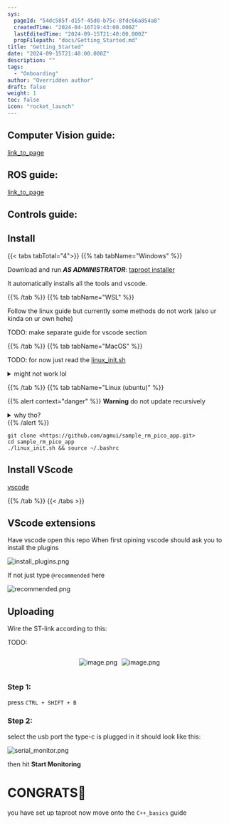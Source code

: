 ```yaml
---
sys:
  pageId: "54dc585f-d15f-45d0-b75c-8fdc66a854a8"
  createdTime: "2024-04-16T19:43:00.000Z"
  lastEditedTime: "2024-09-15T21:40:00.000Z"
  propFilepath: "docs/Getting_Started.md"
title: "Getting_Started"
date: "2024-09-15T21:40:00.000Z"
description: ""
tags:
  - "Onboarding"
author: "Overridden author"
draft: false
weight: 1
toc: false
icon: "rocket_launch"
---
```


## Computer Vision guide:

[link_to_page](86d45bc0-388b-4d26-8848-44f255f73d0e)

## ROS guide:

[link_to_page](3c76c1de-ec8f-46d6-8b0a-294005edc2d5)

## Controls guide:

## Install

{{< tabs tabTotal="4">}}
{{% tab tabName="Windows" %}}

Download and run _**AS ADMINISTRATOR**_: [taproot installer](https://github.com/Thornbots/TeachingFreshies/releases/tag/1.0)

It automatically installs all the tools and vscode.

{{% /tab %}}
{{% tab tabName="WSL" %}}

Follow the linux guide but currently some methods do not work (also ur kinda on ur own hehe)

TODO: make separate guide for vscode section

{{% /tab %}}
{{% tab tabName="MacOS" %}}

TODO: for now just read the [linux_init.sh](https://github.com/agmui/sample_rm_pico_app/blob/main/linux_init.sh)

<details>
<summary>might not work lol</summary>

`brew install libusb pkg-config`

Next install: [vscode](https://code.visualstudio.com/Download)

</details>

{{% /tab %}}
{{% tab tabName="Linux (ubuntu)" %}}

{{% alert context="danger" %}}
**Warning** do not update recursively
<details>
<summary>why tho?</summary>
There are some submodules that may go on for a while (like tinyusb) and I highly
recommend you don't need to get them.
If you want to see what submodules I update just look in `linux_init.sh`
</details>
{{% /alert %}}

```shell
git clone <https://github.com/agmui/sample_rm_pico_app.git>
cd sample_rm_pico_app
./linux_init.sh && source ~/.bashrc
```

## Install VScode

[vscode](https://code.visualstudio.com/Download)

{{% /tab %}}
{{< /tabs >}}

## VScode extensions

Have vscode open this repo
When first opining vscode should ask you to install the plugins

![install_plugins.png](https://prod-files-secure.s3.us-west-2.amazonaws.com/d518164a-d88e-44d1-a4ee-3adb3bd8bce0/89bd30f0-1825-4e77-867b-0a41ce370880/install_plugins.png?X-Amz-Algorithm=AWS4-HMAC-SHA256&X-Amz-Content-Sha256=UNSIGNED-PAYLOAD&X-Amz-Credential=ASIAZI2LB466SU7HRR2H%2F20250327%2Fus-west-2%2Fs3%2Faws4_request&X-Amz-Date=20250327T140821Z&X-Amz-Expires=3600&X-Amz-Security-Token=IQoJb3JpZ2luX2VjEN7%2F%2F%2F%2F%2F%2F%2F%2F%2F%2FwEaCXVzLXdlc3QtMiJHMEUCIHUZDFtToTBR0bJio9%2F9wb%2FqBmUid1ZOxrcZ7jc6jq28AiEA3r%2FJWUTIs%2Frg%2BoppV2lol%2BDXOh8ku9kSdrVps2j0Pqsq%2FwMIRxAAGgw2Mzc0MjMxODM4MDUiDMkmHvr8b5qEw%2BhCJSrcA0iRujKVR4%2Fd0NcScSrAfsy7gr5TTIcpFyoVU7hA7GCNq8HskPt%2FCl%2FjJ3yCS%2F82oZ%2F4muOH3qgowb20ideVMn%2BX2PV2EEFIu%2FH7i%2BxjP%2FkHkgrSnZ9j6bWX42ck2s5DsAM1Ensk%2BFAw3satflGpQYqI%2BlBtW%2BZAWin4pAOtmx4E7gKizCv%2BM%2BqxlF8wP7QIyffnOuS2bX1SbQpZ3rgGrq7zI0SmKXX%2B0Bqjslskuz7nB845Cq6ypug%2BXj%2F1fNaiXYSKF8IUtw%2BYXXtBRFczboWP31SIoBIXUDwvoHLT4wTC1cPCwKzywrTzzolmc%2FL2NioOl54uungbweN%2BrpXOWRBgL6CdRlsD7klE7MA9lQvTdxKqTc8iYgaf79qsUvN6ywhbUBe6Ogz0xr4CWHG0eyQ4e6xJ7KP0oIRJ1fJd3%2FMUQnzESbIPgxDUwfPkNYdBjWzvByqcklcGEFsW6Kqfwo8V7gStRZvJQFaAUPdEoBZwICIwu%2BKf8zw6Uz2mLj5LS62trcScbq1r1%2Frv3Od2P1XaiKLx39TStJq3DyOPzswV1QCrArKRzOFsOggq8%2F%2FsaLr5kpyBX722ftHIp%2FidVaB2grxHe6ZytYakWAaDW%2F5a1%2BDv6kYdJFkPqnYbMP%2Bwlb8GOqUBZ6qm85kLMrpkOBGCyKF9ikF71ur0o0Y3aoNK2RbQdB%2BRDRA5RKCAI1RdtZVb%2BPcytk%2FayUkwKnSfiXycfPYtdKpNUIdSSRhduBRmLNpkudxfWSlLeYbhVymlEln04BY3NAohTdP%2B8daUzTJ5bfr0M2jZYWRga1jPaDZKmZUOZvsGEOF%2BT6JSNjSOKqq%2BSU26l%2B5YfPk1bf5M5o2%2FigXQGiaBBYNS&X-Amz-Signature=3a949c881063b9c9009d453982bfa13a0b813f27f6817664dbd093a8e1d381a2&X-Amz-SignedHeaders=host&x-id=GetObject)

If not just type `@recommended` here  

![recommended.png](https://prod-files-secure.s3.us-west-2.amazonaws.com/d518164a-d88e-44d1-a4ee-3adb3bd8bce0/61e661e9-5d85-4dfc-be0d-8d2097a5e793/recommended.png?X-Amz-Algorithm=AWS4-HMAC-SHA256&X-Amz-Content-Sha256=UNSIGNED-PAYLOAD&X-Amz-Credential=ASIAZI2LB466SU7HRR2H%2F20250327%2Fus-west-2%2Fs3%2Faws4_request&X-Amz-Date=20250327T140821Z&X-Amz-Expires=3600&X-Amz-Security-Token=IQoJb3JpZ2luX2VjEN7%2F%2F%2F%2F%2F%2F%2F%2F%2F%2FwEaCXVzLXdlc3QtMiJHMEUCIHUZDFtToTBR0bJio9%2F9wb%2FqBmUid1ZOxrcZ7jc6jq28AiEA3r%2FJWUTIs%2Frg%2BoppV2lol%2BDXOh8ku9kSdrVps2j0Pqsq%2FwMIRxAAGgw2Mzc0MjMxODM4MDUiDMkmHvr8b5qEw%2BhCJSrcA0iRujKVR4%2Fd0NcScSrAfsy7gr5TTIcpFyoVU7hA7GCNq8HskPt%2FCl%2FjJ3yCS%2F82oZ%2F4muOH3qgowb20ideVMn%2BX2PV2EEFIu%2FH7i%2BxjP%2FkHkgrSnZ9j6bWX42ck2s5DsAM1Ensk%2BFAw3satflGpQYqI%2BlBtW%2BZAWin4pAOtmx4E7gKizCv%2BM%2BqxlF8wP7QIyffnOuS2bX1SbQpZ3rgGrq7zI0SmKXX%2B0Bqjslskuz7nB845Cq6ypug%2BXj%2F1fNaiXYSKF8IUtw%2BYXXtBRFczboWP31SIoBIXUDwvoHLT4wTC1cPCwKzywrTzzolmc%2FL2NioOl54uungbweN%2BrpXOWRBgL6CdRlsD7klE7MA9lQvTdxKqTc8iYgaf79qsUvN6ywhbUBe6Ogz0xr4CWHG0eyQ4e6xJ7KP0oIRJ1fJd3%2FMUQnzESbIPgxDUwfPkNYdBjWzvByqcklcGEFsW6Kqfwo8V7gStRZvJQFaAUPdEoBZwICIwu%2BKf8zw6Uz2mLj5LS62trcScbq1r1%2Frv3Od2P1XaiKLx39TStJq3DyOPzswV1QCrArKRzOFsOggq8%2F%2FsaLr5kpyBX722ftHIp%2FidVaB2grxHe6ZytYakWAaDW%2F5a1%2BDv6kYdJFkPqnYbMP%2Bwlb8GOqUBZ6qm85kLMrpkOBGCyKF9ikF71ur0o0Y3aoNK2RbQdB%2BRDRA5RKCAI1RdtZVb%2BPcytk%2FayUkwKnSfiXycfPYtdKpNUIdSSRhduBRmLNpkudxfWSlLeYbhVymlEln04BY3NAohTdP%2B8daUzTJ5bfr0M2jZYWRga1jPaDZKmZUOZvsGEOF%2BT6JSNjSOKqq%2BSU26l%2B5YfPk1bf5M5o2%2FigXQGiaBBYNS&X-Amz-Signature=4ad0d3abe1ff507442abcd83d25b81fcd21142ba0f958558d2f86af1ae41ad01&X-Amz-SignedHeaders=host&x-id=GetObject)

## Uploading

Wire the ST-link according to this:

TODO:

<div style="display: flex;flex-direction: row; column-gap:10px; max-width: 630px;justify-content: center;">
<div>

![image.png](https://prod-files-secure.s3.us-west-2.amazonaws.com/d518164a-d88e-44d1-a4ee-3adb3bd8bce0/210ecb78-1116-4d7b-b9b7-2292f66fa2c2/image.png?X-Amz-Algorithm=AWS4-HMAC-SHA256&X-Amz-Content-Sha256=UNSIGNED-PAYLOAD&X-Amz-Credential=ASIAZI2LB466WHX5ZNJ3%2F20250327%2Fus-west-2%2Fs3%2Faws4_request&X-Amz-Date=20250327T140825Z&X-Amz-Expires=3600&X-Amz-Security-Token=IQoJb3JpZ2luX2VjEN7%2F%2F%2F%2F%2F%2F%2F%2F%2F%2FwEaCXVzLXdlc3QtMiJGMEQCIGXahBS3wy%2FwtiwqlMhpDiyKNHzYflL3sFJ0ygwkG9LRAiA33ltvXZC%2BJbDUj2LneFWnI%2FaYJZienNsAUR2xScpFMSr%2FAwhHEAAaDDYzNzQyMzE4MzgwNSIM3f0pRbOY5aTZ7Y4PKtwD7E%2FICIEeaDlDN%2FsZMZb6tzMJf6MxahMKCCr4TP9UHpZ3jG8am%2Fs1fX6FdIJvwzqT5WkctH6uyGf6SJrVX0DJ6J29gYnNfjlAekIaRSijjP6p4dYIQwOEBF0d93tls%2By9hJ%2BVl8acfSe2ppGmOBjDzRL78bxgC%2BbM4EGSwA6Cpp9P5Lp%2Bo0QIwPp0FPtrI182S0IeZ2EwEdsCebGje4bqjpjW9ofbLOvcuv0jeZHmATGTx7KvQDw%2Bnd4%2FQWaUlAVZVZdcyRRJTeLECMIZvxkfUJj3HWAz5zbMAzwwzLz44ykJguasNy5%2Fcz3WdoLOxqZvNkOequSQ%2BSS3zfVWWNn7JiTUvqFdrifVVE69%2BdDStD9YXVtJKj3q9GcH%2BanoZG24L%2BZKfnonblg41on8lwzRP91b4yjnXE8KMbl%2BYXJJK7p5Gw6DCjlwxgW7G5vx%2B2KfxM8N3BUDybdeyAHFDjfEjpQQTZu%2BBRrTg5xcdAMatgmRD2VnN0cz9MHx2vBVjg1%2FlIsiAC0SgjqFqdmFDRAmpGyFyri3B6LuYq2dVnR29sEBHwu9vqvzCYgZukRpjfmgpItwBe%2B7SUYQRQopIKwr%2BNRTkyasCGDTlMUrEQyAX6KRbumJusIyG4dZbGUw%2BbCVvwY6pgGesbhskfubEu0EkweMtix5taAXst%2BTVPc5vX4GSFyQ%2BVJsujhtSrluWRfnh7FhwLbxuB3pAH2ul01J0ManOchP7nDuQ%2F4uJGGTv56NHfKbHLboPLHXsbNMpkspOrLVNMNONxR%2BxgHC8NbDKy5W8qqJMNUD6fAf2q8iGb%2BUQA%2B%2Bg0WfQ57RvaTxXsB3%2FiWhopf%2BQkWRRH6gIv8L3827XraRWIlMW7rq&X-Amz-Signature=b81990a3e7b97277a6c1e53491b4180c6a0e10ece14bbe9bac18e6ef187f706f&X-Amz-SignedHeaders=host&x-id=GetObject)

</div>
<div>

![image.png](https://prod-files-secure.s3.us-west-2.amazonaws.com/d518164a-d88e-44d1-a4ee-3adb3bd8bce0/33a0fd0f-8ca6-4a86-8e09-26e95ded1fff/image.png?X-Amz-Algorithm=AWS4-HMAC-SHA256&X-Amz-Content-Sha256=UNSIGNED-PAYLOAD&X-Amz-Credential=ASIAZI2LB46635NDMCDO%2F20250327%2Fus-west-2%2Fs3%2Faws4_request&X-Amz-Date=20250327T140826Z&X-Amz-Expires=3600&X-Amz-Security-Token=IQoJb3JpZ2luX2VjEN7%2F%2F%2F%2F%2F%2F%2F%2F%2F%2FwEaCXVzLXdlc3QtMiJHMEUCIAJf%2F2btzsIpCiH%2BptW3QWWp%2FAGKFp5aoujGUB5g8ALKAiEA1DY3X%2Bz2UZXOndbB7AaCadnMMKPUncqXztg1UDNhxkgq%2FwMIRxAAGgw2Mzc0MjMxODM4MDUiDAWjtAjKj8XYEKOW9SrcAyyO4KRVBcIpC3PkbCB0J78TGFhLcssMb3f0UA8LMkzvMMVi4O4UaEf4Kbpgf5NGbpzSISDLiVKithRr9jN0flAN8Ng4rE8ZoJkgJdgwNY7TefwnWv6syfG0lqhXp3eJqLzWu6CNYbfCnn0z%2FrGrJp3PZrldRyeLgQf5CCZCPooIfOucn%2Fj4MTGI7ajrR67ZrvWc8xPTBKSVVMvTT7BvB3Rd7v%2FHMGXNuoK9vPJajyDBrQIadBJLEe%2B%2Fe5HsLOGDB6ZP9kwoQtEjoI1lLbt9eMi3wI93mkMJcDv84MnccL1OhtzDkLxdE0wi5w7%2FgrHF6AShVAeiBifTWL5OGk3lmEHXRkUd3GPHvR5RAIBI0Lzmw98R8i4QtQTdtx8a9pVNmEaRC3DSb963fsTIB8Eg5%2Fn46jQj9Yx%2BsFR%2Bow5AC3IOH%2FTh0AGMc7JvFxF9xMcasp5hlNCY5dXlpa4ss6U6eA3uVZ9w1BYazscs%2FXK%2FTrgHKAoTxoiS6aD%2Bb0VjiuOBnqn0gDJgkX3biSAxB1NtQaYRd9WwFpsBPDWBMJuyoh0heg3KjRHOM%2FcDuU9vqr3Iep1lxk%2F12qPVDzaX%2FU00iFLfm81w%2FWpJcpumr%2BGyDYrH2j7bYqIVJwDZ1JpgMIuylb8GOqUBtjTwmotaQRoXumxEcOsclw431qTku6c5BPflnn%2BXtMzSItgGpUnAbg%2BGDuSJ8D8o%2Fsg%2BG514CdzK8jNyachtGgNhzC6UC8YK0O8t3tbsqYRDFqflFKmcjcDcmSucrrxTmLHL1sUwCrRh9jC3DloNPzcrToO2zA12bLfgIjXttaEtwtFuZAoprCqfvdibA%2BilCqyxvUF0puez4k%2BaJ8Wk6msnthmR&X-Amz-Signature=be11c710ad34c88a48799d1767885fbbd901cf5c093a80b4a414af4c91f7e736&X-Amz-SignedHeaders=host&x-id=GetObject)

</div>
</div>

### Step 1:

press `CTRL + SHIFT + B`

### Step 2:

select the usb port the type-c is plugged in it should look like this:

![serial_monitor.png](https://prod-files-secure.s3.us-west-2.amazonaws.com/d518164a-d88e-44d1-a4ee-3adb3bd8bce0/f03f4774-05d4-4393-b6a0-d5efb6d315ab/serial_monitor.png?X-Amz-Algorithm=AWS4-HMAC-SHA256&X-Amz-Content-Sha256=UNSIGNED-PAYLOAD&X-Amz-Credential=ASIAZI2LB466SU7HRR2H%2F20250327%2Fus-west-2%2Fs3%2Faws4_request&X-Amz-Date=20250327T140821Z&X-Amz-Expires=3600&X-Amz-Security-Token=IQoJb3JpZ2luX2VjEN7%2F%2F%2F%2F%2F%2F%2F%2F%2F%2FwEaCXVzLXdlc3QtMiJHMEUCIHUZDFtToTBR0bJio9%2F9wb%2FqBmUid1ZOxrcZ7jc6jq28AiEA3r%2FJWUTIs%2Frg%2BoppV2lol%2BDXOh8ku9kSdrVps2j0Pqsq%2FwMIRxAAGgw2Mzc0MjMxODM4MDUiDMkmHvr8b5qEw%2BhCJSrcA0iRujKVR4%2Fd0NcScSrAfsy7gr5TTIcpFyoVU7hA7GCNq8HskPt%2FCl%2FjJ3yCS%2F82oZ%2F4muOH3qgowb20ideVMn%2BX2PV2EEFIu%2FH7i%2BxjP%2FkHkgrSnZ9j6bWX42ck2s5DsAM1Ensk%2BFAw3satflGpQYqI%2BlBtW%2BZAWin4pAOtmx4E7gKizCv%2BM%2BqxlF8wP7QIyffnOuS2bX1SbQpZ3rgGrq7zI0SmKXX%2B0Bqjslskuz7nB845Cq6ypug%2BXj%2F1fNaiXYSKF8IUtw%2BYXXtBRFczboWP31SIoBIXUDwvoHLT4wTC1cPCwKzywrTzzolmc%2FL2NioOl54uungbweN%2BrpXOWRBgL6CdRlsD7klE7MA9lQvTdxKqTc8iYgaf79qsUvN6ywhbUBe6Ogz0xr4CWHG0eyQ4e6xJ7KP0oIRJ1fJd3%2FMUQnzESbIPgxDUwfPkNYdBjWzvByqcklcGEFsW6Kqfwo8V7gStRZvJQFaAUPdEoBZwICIwu%2BKf8zw6Uz2mLj5LS62trcScbq1r1%2Frv3Od2P1XaiKLx39TStJq3DyOPzswV1QCrArKRzOFsOggq8%2F%2FsaLr5kpyBX722ftHIp%2FidVaB2grxHe6ZytYakWAaDW%2F5a1%2BDv6kYdJFkPqnYbMP%2Bwlb8GOqUBZ6qm85kLMrpkOBGCyKF9ikF71ur0o0Y3aoNK2RbQdB%2BRDRA5RKCAI1RdtZVb%2BPcytk%2FayUkwKnSfiXycfPYtdKpNUIdSSRhduBRmLNpkudxfWSlLeYbhVymlEln04BY3NAohTdP%2B8daUzTJ5bfr0M2jZYWRga1jPaDZKmZUOZvsGEOF%2BT6JSNjSOKqq%2BSU26l%2B5YfPk1bf5M5o2%2FigXQGiaBBYNS&X-Amz-Signature=bba7f75d7e825306eca9053f976e83c49f2f99c6562c84d921cb6a560945c8cf&X-Amz-SignedHeaders=host&x-id=GetObject)

then hit **Start Monitoring**

# CONGRATS🎉

you have set up taproot now move onto the `C++_basics` guide
